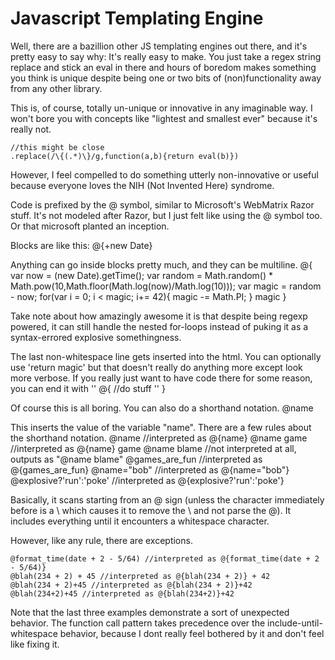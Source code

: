 Javascript Templating Engine
============================

Well, there are a bazillion other JS templating engines out there,
and it's pretty easy to say why: It's really easy to make. You just
take a regex string replace and stick an eval in there and hours of
boredom makes something you think is unique despite being one or two
bits of (non)functionality away from any other library.

This is, of course, totally un-unique or innovative in any imaginable
way. I won't bore you with concepts like "lightest and smallest ever"
because it's really not.

    //this might be close
    .replace(/\{(.*)\}/g,function(a,b){return eval(b)})
  
However, I feel compelled to do something utterly non-innovative or
useful because everyone loves the NIH (Not Invented Here) syndrome.


Code is prefixed by the @ symbol, similar to Microsoft's WebMatrix
Razor stuff. It's not modeled after Razor, but I just felt like using
the @ symbol too. Or that microsoft planted an inception.

Blocks are like this:
    @{+new Date}
    
Anything can go inside blocks pretty much, and they can be multiline.
    @{
      var now = (new Date).getTime();
      var random = Math.random() * Math.pow(10,Math.floor(Math.log(now)/Math.log(10)));
      var magic = random - now;
      for(var i = 0; i < magic; i+= 42){
        magic -= Math.PI;
      }
      magic
    }
    
Take note about how amazingly awesome it is that despite being regexp powered,
it can still handle the nested for-loops instead of puking it as a syntax-errored
explosive somethingness.

The last non-whitespace line gets inserted into the html. You can optionally
use 'return magic' but that doesn't really do anything more except look more
verbose. If you really just want to have code there for some reason, you can 
end it with ''
    @{
      //do stuff
      ''
    }
    
Of course this is all boring. You can also do a shorthand notation.
    @name
    
This inserts the value of the variable "name". There are a few rules about the
shorthand notation.
    @name //interpreted as @{name}
    @name game //interpreted as @{name} game
    \@name blame //not interpreted at all, outputs as "@name blame"
    @games_are_fun //interpreted as @{games_are_fun}
    @name="bob" //interpreted as @{name="bob"}
    @explosive?'run':'poke' //interpreted as @{explosive?'run':'poke'}
    
Basically, it scans starting from an @ sign (unless the character immediately
before is a \ which causes it to remove the \ and not parse the @). It includes
everything until it encounters a whitespace character.

However, like any rule, there are exceptions.

    @format_time(date + 2 - 5/64) //interpreted as @{format_time(date + 2 - 5/64)}
    @blah(234 + 2) + 45 //interpreted as @{blah(234 + 2)} + 42
    @blah(234 + 2)+45 //interpreted as @{blah(234 + 2)}+42
    @blah(234+2)+45 //interpreted as @{blah(234+2)}+42
    
Note that the last three examples demonstrate a sort of unexpected behavior. The function
call pattern takes precedence over the include-until-whitespace behavior, because I dont
really feel bothered by it and don't feel like fixing it.
